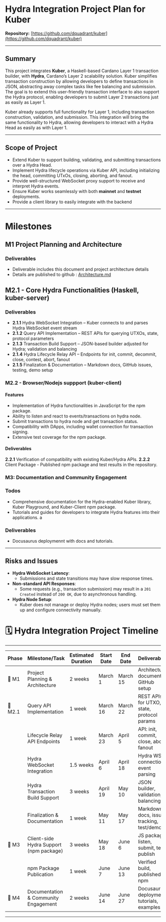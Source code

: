 
# Hydra Integration Project Plan for Kuber

**Repository:** [https://github.com/dquadrant/kuber](https://github.com/dquadrant/kuber)

----------

## Summary

This project integrates **Kuber**, a Haskell-based Cardano Layer 1 transaction builder, with **Hydra**, Cardano’s Layer 2 scalability solution.
Kuber simplifies transaction construction by allowing developers to define transactions in JSON, abstracting away complex tasks like fee balancing and submission.
The goal is to extend this user-friendly transaction interface to also support the Hydra protocol, enabling developers to submit Layer 2 transactions just as easily as Layer 1.

Kuber already supports full functionality for Layer 1, including transaction construction, validation, and submission.
This integration will bring the same functionality to Hydra, allowing developers to interact with a Hydra Head as easily as with Layer 1.

----------

## Scope of Project

-   Extend Kuber to support building, validating, and submitting transactions over a Hydra Head.
-   Implement Hydra lifecycle operations via Kuber API, including initializing the head, committing UTxOs, closing, aborting, and fanout.
-   Provide well-structured WebSocket proxy support to receive and interpret Hydra events.
-   Ensure Kuber works seamlessly with both **mainnet** and **testnet** deployments.
-   Provide a client library to easily integrate with the backend

----------

#  Milestones

## M1 Project Planning and Architecture
### Deliverables
- Deliverable includes this document and project architecture details
- Details are published to github : [Architecture.md](./Architecture.md)

## M2.1 - Core Hydra Functionalities (Haskell, kuber-server)

### Deliverables

- **2.1.1** Hydra WebSocket Integration – Kuber connects to and parses Hydra WebSocket event stream  
- **2.1.2** Query API Implementation – REST APIs for querying UTXOs, state, protocol parameters  
- **2.1.3** Transaction Build Support – JSON-based builder adjusted for Hydra; validation and balancing  
- **2.1.4** Hydra Lifecycle Relay API – Endpoints for init, commit, decommit, close, contest, abort, fanout  
- **2.1.5** Finalization & Documentation – Markdown docs, GitHub issues, testing, demo setup



### M2.2 - Browser/Nodejs suppport (kuber-client)

#### Features
- Implementation of Hydra functionalities in JavaScript for the npm package.
- Ability to listen and react to events/transactions on hydra node.
- Submit transactions to hydra node and get transaction status.
- Compatibility with DApps, including wallet connection for transaction signing.
- Extensive test coverage for the npm package.

#### Deliverables
**2.2.1** Verification of compatibility with existing Kuber/Hydra APIs.
**2.2.2** Client Package - Published npm package and test results in the repository.


### M3: Documentation and Community Engagement

### Todos
- Comprehensive documentation for the Hydra-enabled Kuber library, Kuber Playground, and Kuber-Client npm package.
- Tutorials and guides for developers to integrate Hydra features into their applications.
a
### Deliverables
- Docusaurus deploymennt with docs and tutorials.

----------

## Risks and Issues

-   **Hydra WebSocket Latency**:
    -   Submissions and state transitions may have slow response times.
-   **Non-standard API Responses**:
    -   Some requests (e.g., transaction submission) may result in a `201 Created` instead of `200 OK`, due to asynchronous handling.
-   **Hydra Node Setup**:
    -   Kuber does not manage or deploy Hydra nodes; users must set them up and configure connectivity manually.


# 🗓️ Hydra Integration Project Timeline


* * *
| **Phase** | **Milestone/Task** | **Estimated Duration** | **Start Date** | **End Date** | **Deliverables** |
|-----------|---------------------|------------------------|---------------|--------------|------------------|
| 🔹 M1     | Project Planning & Architecture | 2 weeks | March 1       | March 15     | Architecture document, GitHub setup |
| 🔹 M2.1   | Query API Implementation          | 1 week  | March 16      | March 22     | REST APIs for UTXO, state, protocol params |
|    | Lifecycle Relay API Endpoints    | 1 week  | March 23      | April 5      | API: init, commit, close, abort, fanout |
|    | Hydra WebSocket Integration     | 1.5 weeks | April 6       | April 18     | Hydra WS connection, event parsing |
|   | Hydra Transaction Build Support  | 3 weeks  | April 19      | May 10       | JSON builder, validation, balancing |
|    | Finalization & Documentation    | 1 week   | May 11        | May 17       | Markdown docs, issue tracking, test/demo |
| 🔹 M3     | Client-side Hydra Support (npm package) | 3 weeks | May 18        | June 6       | JS package: listen, submit, test, publish |
|    | npm Package Publication          | 1 week  | June 7        | June 13      | Verified build, published to npm |
| 🔹 M4     | Documentation & Community Engagement | 2 weeks | June 14       | June 27       | Docusaurus deployment, tutorials, examples |
* * *